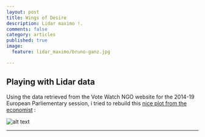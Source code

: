 ```yaml
---
layout: post
title: Wings of Desire
description: Lidar maximo !.
comments: false
category: articles
published: true
image:
  feature: lidar_maximo/bruno-ganz.jpg

---
```



## Playing with Lidar data


Using the data retrieved from the Vote Watch NGO website for the 2014-19 European Parliementary session,
i tried to rebuild this [nice plot from the economist](https://www.economist.com/graphic-detail/2019/06/01/centrist-liberals-gained-the-most-power-in-the-eu-parliament) :

![alt text](/images/lidar_maximo/berlin_humboldthain.png "The economist")


-----------



